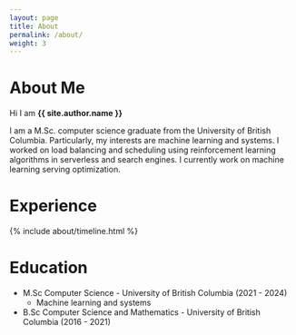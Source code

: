 ```yaml
---
layout: page
title: About
permalink: /about/
weight: 3
---
```


# **About Me**

Hi I am **{{ site.author.name }}** <br>

I am a M.Sc. computer science graduate from the University of British Columbia. Particularly, my interests are machine learning and systems. I worked on load balancing and scheduling using reinforcement learning algorithms in serverless and search engines. I currently work on machine learning serving optimization.


<!-- <div class="row">
{% include about/skills.html title="Programming Skills" source=site.data.programming-skills %}
{% include about/skills.html title="Other Skills" source=site.data.other-skills %}
</div> -->

# **Experience**

<div class="row">
{% include about/timeline.html %}
</div>

# **Education**

* M.Sc Computer Science - University of British Columbia (2021 - 2024)
    * Machine learning and systems
* B.Sc Computer Science and Mathematics - University of British Columbia (2016 - 2021)
